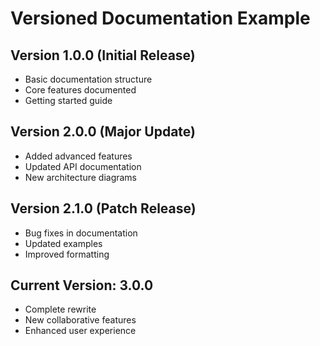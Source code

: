 # Versioned Documentation Example

## Version 1.0.0 (Initial Release)
- Basic documentation structure
- Core features documented
- Getting started guide

## Version 2.0.0 (Major Update)
- Added advanced features
- Updated API documentation
- New architecture diagrams

## Version 2.1.0 (Patch Release)
- Bug fixes in documentation
- Updated examples
- Improved formatting

## Current Version: 3.0.0
- Complete rewrite
- New collaborative features
- Enhanced user experience

